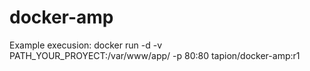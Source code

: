 # docker-amp

Example execusion:
docker run -d -v PATH_YOUR_PROYECT:/var/www/app/ -p 80:80 tapion/docker-amp:r1
